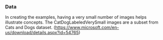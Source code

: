 ### Data

In creating the examples, having a very small number of images helps illustrate concepts.  The CatDogLabeledVerySmall images are a subset from Cats and Dogs dataset.  (https://www.microsoft.com/en-us/download/details.aspx?id=54765)
